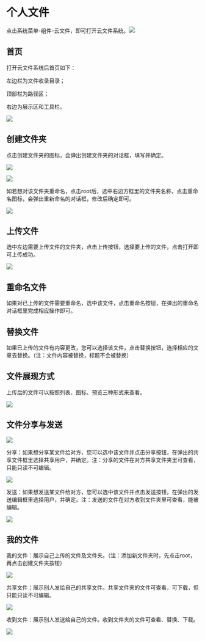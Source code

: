 # 个人文件

点击系统菜单-组件-云文件，即可打开云文件系统。![](../.gitbook/assets/0%20%283%29.png)

## 首页

打开云文件系统后首页如下：

左边栏为文件收录目录；

顶部栏为路径区；

右边为展示区和工具栏。

![](../.gitbook/assets/1%20%284%29.png)

## 创建文件夹

点击创建文件夹的图标，会弹出创建文件夹的对话框，填写并确定。

![](../.gitbook/assets/2%20%283%29.png)

![](../.gitbook/assets/3%20%286%29.png)

如若想对该文件夹重命名，点击root后，选中右边方框里的文件夹名称，点击重命名图标，会弹出重新命名的对话框，修改后确定即可。

![](../.gitbook/assets/4%20%283%29.png)

## 上传文件

选中左边需要上传文件的文件夹，点击上传按钮，选择要上传的文件，点击打开即可上传成功。

![](../.gitbook/assets/5%20%286%29.png)

## 重命名文件

如果对已上传的文件需要重命名，选中该文件，点击重命名按钮，在弹出的重命名对话框里完成相应操作即可。

## 替换文件

如果已上传的文件有内容更改，您可以选择该文件，点击替换按钮，选择相应的文章去替换。（注：文件内容被替换，标题不会被替换）

## 文件展现方式

上传后的文件可以按照列表、图标、预览三种形式来查看。

![](../.gitbook/assets/6.png)

## 文件分享与发送

![](../.gitbook/assets/7%20%286%29.png)

分享：如果想分享某文件给对方，您可以选中该文件并点击分享按钮，在弹出的共享文件框里选择共享用户，并确定。注：分享的文件在对方共享文件夹里可查看，只能只读不可编辑。

![](../.gitbook/assets/8%20%283%29.png)

发送：如果想发送某文件给对方，您可以选中该文件并点击发送按钮，在弹出的发送编辑框里选择用户，并确定。注：发送的文件在对方收到文件夹里可查看，能被编辑。

![](../.gitbook/assets/9%20%282%29.png)

## 我的文件

我的文件：展示自己上传的文件及文件夹。（注：添加新文件夹时，先点击root，再点击创建文件夹按钮）

![](../.gitbook/assets/10.png)

共享文件：展示别人发给自己的共享文件。共享文件夹的文件可查看，可下载，但只能只读不可编辑。

![](../.gitbook/assets/11%20%281%29.png)

收到文件：展示别人发送给自己的文件。收到文件夹的文件可查看、替换、下载。

![](../.gitbook/assets/12.png)

